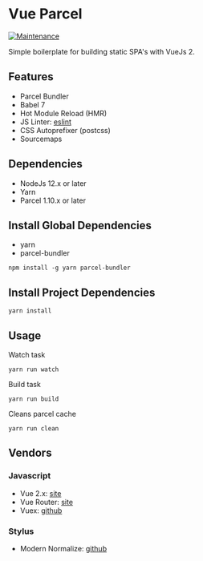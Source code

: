 Vue Parcel
==========

[![Maintenance](https://img.shields.io/badge/maintained%3F-yes-green.svg)](https://github.com/npulidom/vue-webapp/graphs/commit-activity)

Simple boilerplate for building static SPA's with VueJs 2.

## Features

- Parcel Bundler
- Babel 7
- Hot Module Reload (HMR)
- JS Linter: [eslint](http://eslint.org/)
- CSS Autoprefixer (postcss)
- Sourcemaps

## Dependencies

- NodeJs 12.x or later
- Yarn
- Parcel 1.10.x or later

## Install Global Dependencies

- yarn
- parcel-bundler

```
npm install -g yarn parcel-bundler
```

## Install Project Dependencies
```
yarn install
```

## Usage

Watch task
```
yarn run watch
```

Build task
```
yarn run build
```

Cleans parcel cache
```
yarn run clean
```

## Vendors

### Javascript

- Vue 2.x: [site](https://vuejs.org/)
- Vue Router: [site](http://router.vuejs.org/)
- Vuex: [github](https://github.com/vuejs/vuex)

### Stylus

- Modern Normalize: [github](https://github.com/sindresorhus/modern-normalize)
